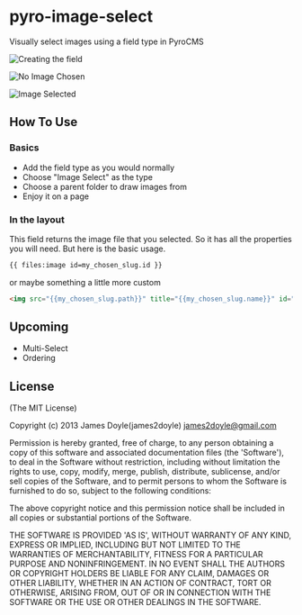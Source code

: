 pyro-image-select
=================

Visually select images using a field type in PyroCMS

![Creating the field](https://raw.github.com/james2doyle/pyro-image-select/master/screen1.png)

![No Image Chosen](https://raw.github.com/james2doyle/pyro-image-select/master/screen2.png)

![Image Selected](https://raw.github.com/james2doyle/pyro-image-select/master/screen3.png)

How To Use
----------

### Basics

* Add the field type as you would normally
* Choose "Image Select" as the type
* Choose a parent folder to draw images from
* Enjoy it on a page

### In the layout

This field returns the image file that you selected. So it has all the properties you will need. But here is the basic usage.

``` html
{{ files:image id=my_chosen_slug.id }}
```

or maybe something a little more custom

``` html
<img src="{{my_chosen_slug.path}}" title="{{my_chosen_slug.name}}" id="{{my_chosen_slug.id}}">
```

Upcoming
--------

* Multi-Select
* Ordering

License
-------

(The MIT License)

Copyright (c) 2013 James Doyle(james2doyle) james2doyle@gmail.com

Permission is hereby granted, free of charge, to any person obtaining
a copy of this software and associated documentation files (the
'Software'), to deal in the Software without restriction, including
without limitation the rights to use, copy, modify, merge, publish,
distribute, sublicense, and/or sell copies of the Software, and to
permit persons to whom the Software is furnished to do so, subject to
the following conditions:

The above copyright notice and this permission notice shall be
included in all copies or substantial portions of the Software.

THE SOFTWARE IS PROVIDED 'AS IS', WITHOUT WARRANTY OF ANY KIND,
EXPRESS OR IMPLIED, INCLUDING BUT NOT LIMITED TO THE WARRANTIES OF
MERCHANTABILITY, FITNESS FOR A PARTICULAR PURPOSE AND NONINFRINGEMENT.
IN NO EVENT SHALL THE AUTHORS OR COPYRIGHT HOLDERS BE LIABLE FOR ANY
CLAIM, DAMAGES OR OTHER LIABILITY, WHETHER IN AN ACTION OF CONTRACT,
TORT OR OTHERWISE, ARISING FROM, OUT OF OR IN CONNECTION WITH THE
SOFTWARE OR THE USE OR OTHER DEALINGS IN THE SOFTWARE.
